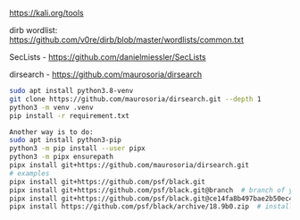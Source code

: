 https://kali.org/tools

dirb wordlist: https://github.com/v0re/dirb/blob/master/wordlists/common.txt

SecLists - https://github.com/danielmiessler/SecLists

dirsearch - https://github.com/maurosoria/dirsearch

```bash
sudo apt install python3.8-venv
git clone https://github.com/maurosoria/dirsearch.git --depth 1
python3 -m venv .venv
pip install -r requirement.txt

Another way is to do:
sudo apt install python3-pip
python3 -m pip install --user pipx
python3 -m pipx ensurepath
pipx install git+https://github.com/maurosoria/dirsearch.git
# examples
pipx install git+https://github.com/psf/black.git
pipx install git+https://github.com/psf/black.git@branch  # branch of your choice
pipx install git+https://github.com/psf/black.git@ce14fa8b497bae2b50ec48b3bd7022573a59cdb1  # git hash
pipx install https://github.com/psf/black/archive/18.9b0.zip  # install a release
```
